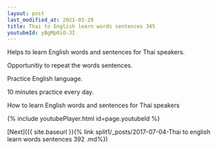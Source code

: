 ```yaml
---
layout: post
last_modified_at: 2021-03-29
title: Thai to English learn words sentences 345 
youtubeId: yBgMp0iO-3I
---
```

 
 
Helps to learn English words and sentences for Thai speakers.

Opportunitiy to repeat the words sentences. 

Practice English language. 
 
10 minutes practice every day. 
 
How to learn English words and sentences for Thai speakers 
 
{% include youtubePlayer.html id=page.youtubeId %}
 
 
[Next]({{ site.baseurl }}{% link  split1/_posts/2017-07-04-Thai to english learn words sentences 392 .md%})
 
